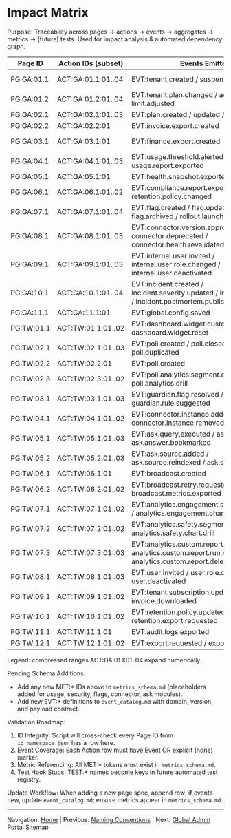 # Impact Matrix

Purpose: Traceability across pages → actions → events → aggregates → metrics → (future) tests. Used for impact analysis & automated dependency graph.

| Page ID | Action IDs (subset) | Events Emitted | Aggregates Touched | Metrics Affected | Test Hooks (planned) |
|---------|--------------------|----------------|--------------------|------------------|----------------------|
| PG:GA:01.1 | ACT:GA:01.1:01..04 | EVT:tenant.created / suspended / resumed | Tenant, Subscription | MET:ten:tenant_count_active, MET:fin:mrr | TEST:ga.tenants.create.basic |
| PG:GA:01.2 | ACT:GA:01.2:01..04 | EVT:tenant.plan.changed / addon.enabled / limit.adjusted | Tenant, Subscription | MET:fin:mrr, MET:fin:ltv | TEST:ga.tenant.plan.change |
| PG:GA:02.1 | ACT:GA:02.1:01..03 | EVT:plan.created / updated / archived | Plan | MET:fin:mrr | TEST:ga.plan.lifecycle |
| PG:GA:02.2 | ACT:GA:02.2:01 | EVT:invoice.export.created | Invoice | MET:fin:arr | TEST:ga.invoice.export |
| PG:GA:03.1 | ACT:GA:03.1:01 | EVT:finance.export.created | Subscription, Invoice | MET:fin:mrr, MET:fin:arr, MET:fin:churn_rate | TEST:ga.revenue.export.csv |
| PG:GA:04.1 | ACT:GA:04.1:01..03 | EVT:usage.threshold.alerted / usage.report.exported | UsageRecord, AddOnEntitlement | MET:usage:capacity_utilization, MET:usage:overage_events | TEST:ga.usage.alert.threshold |
| PG:GA:05.1 | ACT:GA:05.1:01 | EVT:health.snapshot.exported | IngestStat, QueueStat | MET:ops:ingest_latency_p95 | TEST:ga.health.snapshot |
| PG:GA:06.1 | ACT:GA:06.1:01..02 | EVT:compliance.report.exported / retention.policy.changed | RetentionPolicy, AuditEvent | MET:sec:retention_coverage, MET:sec:audit_volume_24h | TEST:ga.compliance.policy.change |
| PG:GA:07.1 | ACT:GA:07.1:01..04 | EVT:flag.created / flag.updated / flag.archived / rollout.launched | FeatureFlag | MET:flags:active_count, MET:flags:rollout_success_rate | TEST:ga.flags.lifecycle |
| PG:GA:08.1 | ACT:GA:08.1:01..03 | EVT:connector.version.approved / connector.deprecated / connector.health.revalidated | ConnectorDefinition | MET:connector:active, MET:connector:deprecated | TEST:ga.connectors.registry.update |
| PG:GA:09.1 | ACT:GA:09.1:01..03 | EVT:internal.user.invited / internal.user.role.changed / internal.user.deactivated | InternalUser | MET:internal:user_active_count | TEST:ga.internal.user.invite |
| PG:GA:10.1 | ACT:GA:10.1:01..04 | EVT:incident.created / incident.severity.updated / incident.resolved / incident.postmortem.published | Incident | MET:incident:open_count, MET:incident:mttr | TEST:ga.incident.lifecycle |
| PG:GA:11.1 | ACT:GA:11.1:01 | EVT:global.config.saved | GlobalConfig | MET:config:version_height | TEST:ga.global.config.save |
| PG:TW:01.1 | ACT:TW:01.1:01..02 | EVT:dashboard.widget.customized / dashboard.widget.reset | DashboardPreference | MET:eng:dashboard_custom_rate | TEST:tw.dashboard.customize |
| PG:TW:02.1 | ACT:TW:02.1:01..03 | EVT:poll.created / poll.closed / poll.duplicated | Poll, PollVote | MET:poll:engagement_rate | TEST:tw.polls.create.list |
| PG:TW:02.2 | ACT:TW:02.2:01 | EVT:poll.created | Poll | MET:poll:engagement_rate | TEST:tw.polls.create.validate |
| PG:TW:02.3 | ACT:TW:02.3:01..02 | EVT:poll.analytics.segment.exported / poll.analytics.drill | PollAnalytics | MET:poll:segmentation_depth | TEST:tw.poll.analytics.export |
| PG:TW:03.1 | ACT:TW:03.1:01..03 | EVT:guardian.flag.resolved / guardian.rule.suggested | GuardianViolation, Rule | MET:guardian:triage_time_mean | TEST:tw.guardian.resolve.violation |
| PG:TW:04.1 | ACT:TW:04.1:01..02 | EVT:connector.instance.added / connector.instance.removed | ConnectorInstance | MET:connector:tenant_active | TEST:tw.connectors.add.remove |
| PG:TW:05.1 | ACT:TW:05.1:01..03 | EVT:ask.query.executed / ask.answer.voted / ask.answer.bookmarked | AskQuery, AskAnswer | MET:ask:query_latency_p95, MET:ask:engagement_rate | TEST:tw.ask.query.latency |
| PG:TW:05.2 | ACT:TW:05.2:01..03 | EVT:ask.source.added / ask.source.reindexed / ask.source.removed | KnowledgeSource | MET:ask:sources_active | TEST:tw.ask.sources.manage |
| PG:TW:06.1 | ACT:TW:06.1:01 | EVT:broadcast.created | Broadcast | MET:broadcast:reach | TEST:tw.broadcast.compose |
| PG:TW:06.2 | ACT:TW:06.2:01..02 | EVT:broadcast.retry.requested / broadcast.metrics.exported | Broadcast, DeliveryResult | MET:broadcast:delivery_success_rate | TEST:tw.broadcast.history.retry |
| PG:TW:07.1 | ACT:TW:07.1:01..02 | EVT:analytics.engagement.segment.exported / analytics.engagement.chart.drill | MetricsDaily | MET:eng:active_users_7d | TEST:tw.analytics.engagement.export |
| PG:TW:07.2 | ACT:TW:07.2:01..02 | EVT:analytics.safety.segment.exported / analytics.safety.chart.drill | MetricsDaily, GuardianViolation | MET:guardian:violations_rate | TEST:tw.analytics.safety.export |
| PG:TW:07.3 | ACT:TW:07.3:01..03 | EVT:analytics.custom.report.created / analytics.custom.report.run / analytics.custom.report.deleted | CustomReport | MET:analytics:custom_reports_active | TEST:tw.analytics.custom.report.lifecycle |
| PG:TW:08.1 | ACT:TW:08.1:01..03 | EVT:user.invited / user.role.changed / user.deactivated | User | MET:user:active_count | TEST:tw.users.invite |
| PG:TW:09.1 | ACT:TW:09.1:01..02 | EVT:tenant.subscription.updated / invoice.downloaded | Subscription, Invoice | MET:fin:mrr | TEST:tw.billing.plan.update |
| PG:TW:10.1 | ACT:TW:10.1:01..02 | EVT:retention.policy.updated / retention.export.requested | RetentionPolicy | MET:sec:retention_coverage | TEST:tw.settings.retention.update |
| PG:TW:11.1 | ACT:TW:11.1:01 | EVT:audit.logs.exported | AuditEvent | MET:audit:events_7d | TEST:tw.audit.export |
| PG:TW:12.1 | ACT:TW:12.1:01..02 | EVT:export.requested / export.downloaded | ExportJob | MET:export:jobs_active | TEST:tw.export.lifecycle |

Legend: compressed ranges ACT:GA:01.1:01..04 expand numerically.

Pending Schema Additions:

- Add any new MET:* IDs above to `metrics_schema.md` (placeholders added for usage, security, flags, connector, ask modules).
- Add new EVT:* definitions to `event_catalog.md` with domain, version, and payload contract.

Validation Roadmap:

1. ID Integrity: Script will cross-check every Page ID from `id_namespace.json` has a row here.
2. Event Coverage: Each Action row must have Event OR explicit (none) marker.
3. Metric Referencing: All MET:* tokens must exist in `metrics_schema.md`.
4. Test Hook Stubs: TEST:* names become keys in future automated test registry.


Update Workflow: When adding a new page spec, append row; if events new, update `event_catalog.md`; ensure metrics appear in `metrics_schema.md`.

---
Navigation: [Home](home.md) | Previous: [Naming Conventions](naming_conventions.md) | Next: [Global Admin Portal Sitemap](portal_global_admin_sitemap.md)
